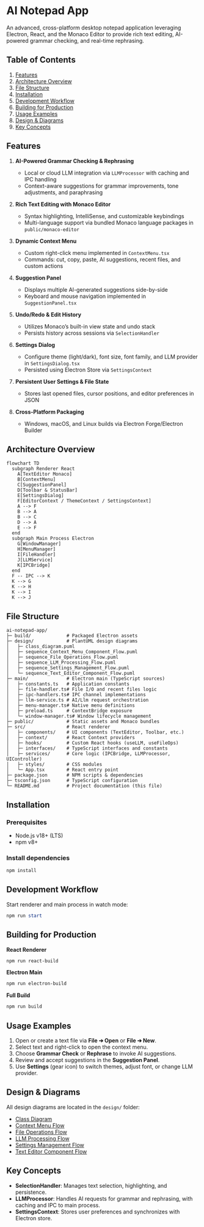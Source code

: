 # AI Notepad App

An advanced, cross-platform desktop notepad application leveraging Electron, React, and the Monaco Editor to provide rich text editing, AI-powered grammar checking, and real-time rephrasing.

## Table of Contents
1. [Features](#features)
2. [Architecture Overview](#architecture-overview)
3. [File Structure](#file-structure)
4. [Installation](#installation)
5. [Development Workflow](#development-workflow)
6. [Building for Production](#building-for-production)
7. [Usage Examples](#usage-examples)
8. [Design & Diagrams](#design--diagrams)
9. [Key Concepts](#key-concepts)

## Features

1. **AI-Powered Grammar Checking & Rephrasing**
   - Local or cloud LLM integration via `LLMProcessor` with caching and IPC handling
   - Context-aware suggestions for grammar improvements, tone adjustments, and paraphrasing

2. **Rich Text Editing with Monaco Editor**
   - Syntax highlighting, IntelliSense, and customizable keybindings
   - Multi-language support via bundled Monaco language packages in `public/monaco-editor`

3. **Dynamic Context Menu**
   - Custom right-click menu implemented in `ContextMenu.tsx`
   - Commands: cut, copy, paste, AI suggestions, recent files, and custom actions

4. **Suggestion Panel**
   - Displays multiple AI-generated suggestions side-by-side
   - Keyboard and mouse navigation implemented in `SuggestionPanel.tsx`

5. **Undo/Redo & Edit History**
   - Utilizes Monaco’s built-in view state and undo stack
   - Persists history across sessions via `SelectionHandler`

6. **Settings Dialog**
   - Configure theme (light/dark), font size, font family, and LLM provider in `SettingsDialog.tsx`
   - Persisted using Electron Store via `SettingsContext`

7. **Persistent User Settings & File State**
   - Stores last opened files, cursor positions, and editor preferences in JSON

8. **Cross-Platform Packaging**
   - Windows, macOS, and Linux builds via Electron Forge/Electron Builder

## Architecture Overview

```mermaid
flowchart TD
  subgraph Renderer React
    A[TextEditor Monaco]
    B[ContextMenu]
    C[SuggestionPanel]
    D[Toolbar & StatusBar]
    E[SettingsDialog]
    F[EditorContext / ThemeContext / SettingsContext]
    A --> F
    B --> A
    B --> C
    D --> A
    E --> F
  end
  subgraph Main Process Electron
    G[WindowManager]
    H[MenuManager]
    I[FileHandler]
    J[LLMService]
    K[IPCBridge]
  end
  F -- IPC --> K
  K --> G
  K --> H
  K --> I
  K --> J
``` 

## File Structure

```text
ai-notepad-app/
├─ build/             # Packaged Electron assets
├─ design/            # PlantUML design diagrams
│   ├─ class_diagram.puml
│   ├─ sequence_Context_Menu_Component_Flow.puml
│   ├─ sequence_File_Operations_Flow.puml
│   ├─ sequence_LLM_Processing_Flow.puml
│   ├─ sequence_Settings_Management_Flow.puml
│   └─ sequence_Text_Editor_Component_Flow.puml
├─ main/              # Electron main (TypeScript sources)
│   ├─ constants.ts   # Application constants
│   ├─ file-handler.ts# File I/O and recent files logic
│   ├─ ipc-handlers.ts# IPC channel implementations
│   ├─ llm-service.ts # AI/Llm request orchestration
│   ├─ menu-manager.ts# Native menu definitions
│   ├─ preload.ts     # ContextBridge exposure
│   └─ window-manager.ts# Window lifecycle management
├─ public/            # Static assets and Monaco bundles
├─ src/               # React renderer
│   ├─ components/    # UI components (TextEditor, Toolbar, etc.)
│   ├─ context/       # React Context providers
│   ├─ hooks/         # Custom React hooks (useLLM, useFileOps)
│   ├─ interfaces/    # TypeScript interfaces and constants
│   ├─ services/      # Core logic (IPCBridge, LLMProcessor, UIController)
│   ├─ styles/        # CSS modules
│   └─ App.tsx        # React entry point
├─ package.json       # NPM scripts & dependencies
├─ tsconfig.json      # TypeScript configuration
└─ README.md          # Project documentation (this file)
```

## Installation

### Prerequisites
- Node.js v18+ (LTS)
- npm v8+

### Install dependencies
```powershell
npm install
```

## Development Workflow

Start renderer and main process in watch mode:
```powershell
npm run start
```

## Building for Production

**React Renderer**
```powershell
npm run react-build
```
**Electron Main**
```powershell
npm run electron-build
```
**Full Build**
```powershell
npm run build
```

## Usage Examples

1. Open or create a text file via **File ➔ Open** or **File ➔ New**.
2. Select text and right-click to open the context menu.
3. Choose **Grammar Check** or **Rephrase** to invoke AI suggestions.
4. Review and accept suggestions in the **Suggestion Panel**.
5. Use **Settings** (gear icon) to switch themes, adjust font, or change LLM provider.

## Design & Diagrams

All design diagrams are located in the `design/` folder:
- [Class Diagram](design/class_diagram.puml)
- [Context Menu Flow](design/sequence_Context_Menu_Component_Flow.puml)
- [File Operations Flow](design/sequence_File_Operations_Flow.puml)
- [LLM Processing Flow](design/sequence_LLM_Processing_Flow.puml)
- [Settings Management Flow](design/sequence_Settings_Management_Flow.puml)
- [Text Editor Component Flow](design/sequence_Text_Editor_Component_Flow.puml)


## Key Concepts

- **SelectionHandler**: Manages text selection, highlighting, and persistence.
- **LLMProcessor**: Handles AI requests for grammar and rephrasing, with caching and IPC to main process.
- **SettingsContext**: Stores user preferences and synchronizes with Electron store.

